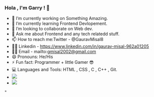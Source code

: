 ### Hola , I'm Garry ! 👋
- 🔭 I’m currently working on Something Amazing.
- 🌱 I’m currently learning Frontend Devlopement.
- 👯 I’m looking to collaborate on Web dev.
- 💬 Ask me about Frontend and any tech relatedd stuff.
- 📫 How to reach me:Twitter - @GauravMisal8 
- 👨‍💻 Linkedin - https://www.linkedin.com/in/gaurav-misal-962a01205
- 👨‍💻 Email - mailto:gmisal2002@gmail.com
- 😄 Pronouns: He/His
- ⚡ Fun fact: Programmer + little Gamer 😎
- 💻 Languages and Tools: HTML , CSS , C , C++ , Git.
-  <img src="https://github-readme-stats.vercel.app/api?username=garry000">
-  <img src="https://github-readme-stats.vercel.app/api/top-langs/?username=garry000)](https://github.com/anuraghazra/github-readme-stats)">
" 

